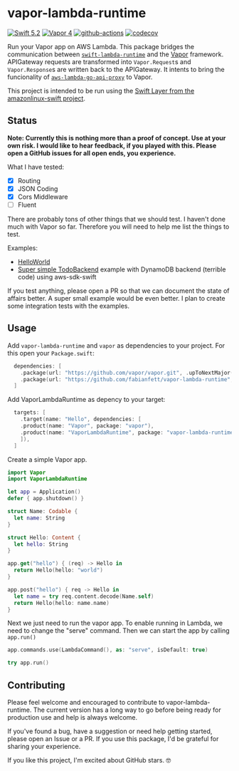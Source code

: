 # vapor-lambda-runtime


[![Swift 5.2](https://img.shields.io/badge/Swift-5.2-blue.svg)](https://swift.org/download/)
[![Vapor 4](https://img.shields.io/badge/Vapor-4-5AA9E7.svg)](/vapor/vapor)
[![github-actions](https://github.com/fabianfett/vapor-lambda-runtime/workflows/CI/badge.svg)](https://github.com/fabianfett/vapor-lambda-runtime/actions)
[![codecov](https://codecov.io/gh/fabianfett/vapor-lambda-runtime/branch/master/graph/badge.svg)](https://codecov.io/gh/fabianfett/vapor-lambda-runtime)

Run your Vapor app on AWS Lambda. This package bridges the communication between [`swift-lambda-runtime`](https://github.com/fabianfett/swift-aws-lambda)
and the [Vapor](https://github.com/vapor/vapor) framework. APIGateway requests are transformed into `Vapor.Request`s and `Vapor.Response`s are written back to the APIGateway. It intents to bring the funcionality of [`aws-lambda-go-api-proxy`](/awslabs/aws-lambda-go-api-proxy) to Vapor.

This project is intended to be run using the [Swift Layer from the amazonlinux-swift project](https://fabianfett.de/amazonlinux-swift).

## Status

**Note: Currently this is nothing more than a proof of concept. Use at your own risk. I would like to hear feedback, if you played with this. Please open a GitHub issues for all open ends, you experience.**

What I have tested:

- [x] Routing
- [x] JSON Coding
- [x] Cors Middleware
- [ ] Fluent

There are probably tons of other things that we should test. I haven't done much with Vapor so far. Therefore you will need to help me list the things to test.

Examples:

- [HelloWorld](examples/Hello/Sources/Hello/main.swift)
- [Super simple TodoBackend](examples/VaporTodoLambda/Sources/VaporTodoLambda/main.swift) example with DynamoDB backend (terrible code) using aws-sdk-swift

If you test anything, please open a PR so that we can document the state of affairs better. A super small example would be even better. I plan to create some integration tests with the examples.

## Usage

Add `vapor-lambda-runtime` and `vapor` as dependencies to your project. For this open your `Package.swift`:

```swift
  dependencies: [
    .package(url: "https://github.com/vapor/vapor.git", .upToNextMajor(from: "4.0.0")),
    .package(url: "https://github.com/fabianfett/vapor-lambda-runtime", .upToNextMajor(from: "0.1.0")),
  ]
```

Add VaporLambdaRuntime as depency to your target:

```swift
  targets: [
    .target(name: "Hello", dependencies: [
    .product(name: "Vapor", package: "vapor"),
    .product(name: "VaporLambdaRuntime", package: "vapor-lambda-runtime")
    ]),
  ]
```

Create a simple Vapor app.

```swift
import Vapor
import VaporLambdaRuntime

let app = Application()
defer { app.shutdown() }

struct Name: Codable {
  let name: String
}

struct Hello: Content {
  let hello: String
}

app.get("hello") { (req) -> Hello in
  return Hello(hello: "world")
}

app.post("hello") { req -> Hello in
  let name = try req.content.decode(Name.self)
  return Hello(hello: name.name)
}
```

Next we just need to run the vapor app. To enable running in Lambda, we need to change the "serve" command. Then we can start the app by calling `app.run()`

```swift
app.commands.use(LambdaCommand(), as: "serve", isDefault: true)

try app.run()
```

## Contributing

Please feel welcome and encouraged to contribute to vapor-lambda-runtime. The current version has a long way to go before being ready for production use and help is always welcome.

If you've found a bug, have a suggestion or need help getting started, please open an Issue or a PR. If you use this package, I'd be grateful for sharing your experience.

If you like this project, I'm excited about GitHub stars. 🤓
